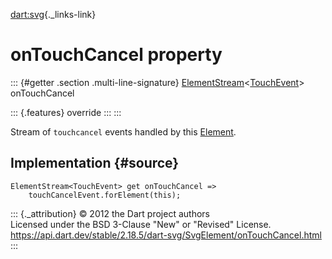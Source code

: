 [dart:svg](../../dart-svg/dart-svg-library){._links-link}

onTouchCancel property
======================

::: {#getter .section .multi-line-signature}
[ElementStream](../../dart-html/elementstream-class)\<[TouchEvent](../../dart-html/touchevent-class)\>
onTouchCancel

::: {.features}
override
:::
:::

Stream of `touchcancel` events handled by this
[Element](../../dart-html/element-class).

Implementation {#source}
--------------

``` {.language-dart data-language="dart"}
ElementStream<TouchEvent> get onTouchCancel =>
    touchCancelEvent.forElement(this);
```

::: {._attribution}
© 2012 the Dart project authors\
Licensed under the BSD 3-Clause \"New\" or \"Revised\" License.\
<https://api.dart.dev/stable/2.18.5/dart-svg/SvgElement/onTouchCancel.html>
:::
